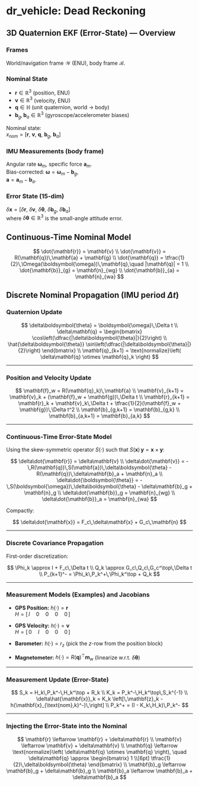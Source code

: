 # dr_vehicle: Dead Reckoning  
## 3D Quaternion EKF (Error-State) — Overview

### Frames
World/navigation frame $\mathcal{W}$ (ENU), body frame $\mathcal{B}$.

### Nominal State
- $\mathbf{r} \in \mathbb{R}^3$ (position, ENU)
- $\mathbf{v} \in \mathbb{R}^3$ (velocity, ENU)
- $\mathbf{q} \in \mathbb{H}$ (unit quaternion, world $\to$ body)
- $\mathbf{b}_g, \mathbf{b}_a \in \mathbb{R}^3$ (gyroscope/accelerometer biases)

Nominal state:  
$x_{\text{nom}} = [\mathbf{r},\ \mathbf{v},\ \mathbf{q},\ \mathbf{b}_g,\ \mathbf{b}_a]$

### IMU Measurements (body frame)
Angular rate $\boldsymbol{\omega}_m$, specific force $\mathbf{a}_m$.  
Bias-corrected: $\boldsymbol{\omega} = \boldsymbol{\omega}_m - \mathbf{b}_g$,  
$\mathbf{a} = \mathbf{a}_m - \mathbf{b}_a$.

### Error State (15-dim)
$\delta \mathbf{x} = [\delta\mathbf{r},\ \delta\mathbf{v},\ \delta\boldsymbol{\theta},\ \delta\mathbf{b}_g,\ \delta\mathbf{b}_a]$  
where $\delta\boldsymbol{\theta} \in \mathbb{R}^3$ is the small-angle attitude error.


## Continuous-Time Nominal Model

$$
\dot{\mathbf{r}} = \mathbf{v} \\
\dot{\mathbf{v}} = R(\mathbf{q})\,\mathbf{a} + \mathbf{g} \\
\dot{\mathbf{q}} = \tfrac{1}{2}\,\Omega(\boldsymbol{\omega})\,\mathbf{q},\quad |\mathbf{q}| = 1 \\
\dot{\mathbf{b}}_{g} = \mathbf{n}_{wg} \\
\dot{\mathbf{b}}_{a} = \mathbf{n}_{wa}
$$


## Discrete Nominal Propagation (IMU period $\Delta t$)

### Quaternion Update

$$
\delta\boldsymbol{\theta} = \boldsymbol{\omega}\,\Delta t \\
\delta\mathbf{q} =
\begin{bmatrix}
\cos\left(\dfrac{|\delta\boldsymbol{\theta}|}{2}\right) \\
\hat{\delta\boldsymbol{\theta}} \sin\left(\dfrac{|\delta\boldsymbol{\theta}|}{2}\right)
\end{bmatrix} \\
\mathbf{q}_{k+1} = \text{normalize}\left( \delta\mathbf{q} \otimes \mathbf{q}_k \right)
$$

---

### Position and Velocity Update

$$
\mathbf{f}_w = R(\mathbf{q}_k)\,\mathbf{a} \\
\mathbf{v}_{k+1} = \mathbf{v}_k + (\mathbf{f}_w + \mathbf{g})\,\Delta t \\
\mathbf{r}_{k+1} = \mathbf{r}_k + \mathbf{v}_k\,\Delta t + \tfrac{1}{2}(\mathbf{f}_w + \mathbf{g})\,\Delta t^2 \\
\mathbf{b}_{g,k+1} = \mathbf{b}_{g,k} \\
\mathbf{b}_{a,k+1} = \mathbf{b}_{a,k}
$$

---

### Continuous-Time Error-State Model

Using the skew-symmetric operator $S(\cdot)$ such that $S(\mathbf{x})\,\mathbf{y} = \mathbf{x} \times \mathbf{y}$:

$$
\delta\dot{\mathbf{r}} = \delta\mathbf{v} \\
\delta\dot{\mathbf{v}} = -\,R(\mathbf{q})\,S(\mathbf{a})\,\delta\boldsymbol{\theta} - R(\mathbf{q})\,\delta\mathbf{b}_a + \mathbf{n}_a \\
\delta\dot{\boldsymbol{\theta}} = -\,S(\boldsymbol{\omega})\,\delta\boldsymbol{\theta} - \delta\mathbf{b}_g + \mathbf{n}_g \\
\delta\dot{\mathbf{b}}_g = \mathbf{n}_{wg} \\
\delta\dot{\mathbf{b}}_a = \mathbf{n}_{wa}
$$

Compactly:

$$
\delta\dot{\mathbf{x}} = F_c\,\delta\mathbf{x} + G_c\,\mathbf{n}
$$

---

### Discrete Covariance Propagation

First-order discretization:

$$
\Phi_k \approx I + F_c\,\Delta t \\
Q_k \approx G_c\,Q_c\,G_c^\top\,\Delta t \\
P_{k+1}^- = \Phi_k\,P_k^+\,\Phi_k^\top + Q_k
$$

---

### Measurement Models (Examples) and Jacobians

- **GPS Position:** $h(\cdot) = \mathbf{r}$  
  $H = [\,I \quad 0 \quad 0 \quad 0 \quad 0\,]$

- **GPS Velocity:** $h(\cdot) = \mathbf{v}$  
  $H = [\,0 \quad I \quad 0 \quad 0 \quad 0\,]$

- **Barometer:** $h(\cdot) = r_z$ (pick the $z$-row from the position block)

- **Magnetometer:** $h(\cdot) = R(\mathbf{q})^\top \mathbf{m}_w$ (linearize w.r.t. $\delta\boldsymbol{\theta}$)

---

### Measurement Update (Error-State)

$$
S_k = H_k\,P_k^-\,H_k^\top + R_k \\
K_k = P_k^-\,H_k^\top\,S_k^{-1} \\
\delta\hat{\mathbf{x}}_k = K_k \left[\,\mathbf{z}_k - h(\mathbf{x}_{\text{nom},k}^-)\,\right] \\
P_k^+ = (I - K_k\,H_k)\,P_k^-
$$

---

### Injecting the Error-State into the Nominal

$$
\mathbf{r} \leftarrow \mathbf{r} + \delta\mathbf{r} \\
\mathbf{v} \leftarrow \mathbf{v} + \delta\mathbf{v} \\
\mathbf{q} \leftarrow \text{normalize}\left( \delta\mathbf{q} \otimes \mathbf{q} \right), \quad
\delta\mathbf{q} \approx 
\begin{bmatrix}
1 \\[6pt] \tfrac{1}{2}\,\delta\boldsymbol{\theta}
\end{bmatrix} \\
\mathbf{b}_g \leftarrow \mathbf{b}_g + \delta\mathbf{b}_g \\
\mathbf{b}_a \leftarrow \mathbf{b}_a + \delta\mathbf{b}_a
$$

